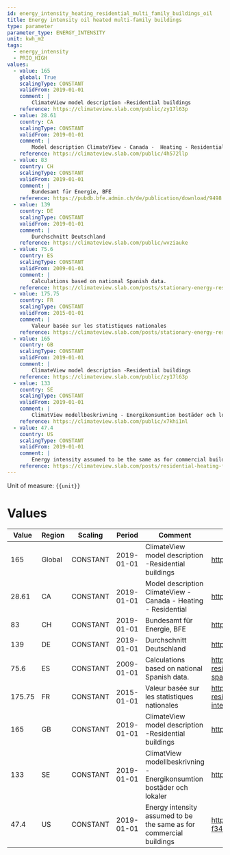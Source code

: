 ```yaml
---
id: energy_intensity_heating_residential_multi_family_buildings_oil
title: Energy intensity oil heated multi-family buildings
type: parameter
parameter_type: ENERGY_INTENSITY
unit: kwh_m2
tags:
  - energy_intensity
  - PRIO_HIGH
values:
  - value: 165
    global: True
    scalingType: CONSTANT
    validFrom: 2019-01-01
    comment: |
        ClimateView model description -Residential buildings
    reference: https://climateview.slab.com/public/zy17l63p
  - value: 28.61
    country: CA
    scalingType: CONSTANT
    validFrom: 2019-01-01
    comment: |
        Model description ClimateView - Canada -  Heating - Residential
    reference: https://climateview.slab.com/public/4h572llp
  - value: 83
    country: CH
    scalingType: CONSTANT
    validFrom: 2019-01-01
    comment: |
        Bundesamt für Energie, BFE
    reference: https://pubdb.bfe.admin.ch/de/publication/download/9498
  - value: 139
    country: DE
    scalingType: CONSTANT
    validFrom: 2019-01-01
    comment: |
        Durchschnitt Deutschland
    reference: https://climateview.slab.com/public/wvziauke
  - value: 75.6
    country: ES
    scalingType: CONSTANT
    validFrom: 2009-01-01
    comment: |
        Calculations based on national Spanish data.
    reference: https://climateview.slab.com/posts/stationary-energy-residential-5b7n1rw0#hilrs-table-9-energy-intensities-space-heating-and-hot-water-single-family-houses
  - value: 175.75
    country: FR
    scalingType: CONSTANT
    validFrom: 2015-01-01
    comment: |
        Valeur basée sur les statistiques nationales
    reference: https://climateview.slab.com/posts/stationary-energy-residential-france-bnynu72j#hhmnb-tableau-6-intensite-energetique-des-appartements
  - value: 165
    country: GB
    scalingType: CONSTANT
    validFrom: 2019-01-01
    comment: |
        ClimateView model description -Residential buildings
    reference: https://climateview.slab.com/public/zy17l63p
  - value: 133
    country: SE
    scalingType: CONSTANT
    validFrom: 2019-01-01
    comment: |
        ClimatView modellbeskrivning - Energikonsumtion bostäder och lokaler
    reference: https://climateview.slab.com/public/x7khi1nl
  - value: 47.4
    country: US
    scalingType: CONSTANT
    validFrom: 2019-01-01
    comment: |
        Energy intensity assumed to be the same as for commercial buildings
    reference: https://climateview.slab.com/posts/residential-heating-f34d3tuu#h77aa-energy-intensities
---
```



Unit of measure: `{{unit}}`


# Values


| Value | Region | Scaling | Period | Comment | Reference |
|-------|--------|---------|--------|---------|-----------|
| 165 | Global | CONSTANT | 2019-01-01 | ClimateView model description -Residential buildings | https://climateview.slab.com/public/zy17l63p |
| 28.61 | CA | CONSTANT | 2019-01-01 | Model description ClimateView - Canada -  Heating - Residential | https://climateview.slab.com/public/4h572llp |
| 83 | CH | CONSTANT | 2019-01-01 | Bundesamt für Energie, BFE | https://pubdb.bfe.admin.ch/de/publication/download/9498 |
| 139 | DE | CONSTANT | 2019-01-01 | Durchschnitt Deutschland | https://climateview.slab.com/public/wvziauke |
| 75.6 | ES | CONSTANT | 2009-01-01 | Calculations based on national Spanish data. | https://climateview.slab.com/posts/stationary-energy-residential-5b7n1rw0#hilrs-table-9-energy-intensities-space-heating-and-hot-water-single-family-houses |
| 175.75 | FR | CONSTANT | 2015-01-01 | Valeur basée sur les statistiques nationales | https://climateview.slab.com/posts/stationary-energy-residential-france-bnynu72j#hhmnb-tableau-6-intensite-energetique-des-appartements |
| 165 | GB | CONSTANT | 2019-01-01 | ClimateView model description -Residential buildings | https://climateview.slab.com/public/zy17l63p |
| 133 | SE | CONSTANT | 2019-01-01 | ClimatView modellbeskrivning - Energikonsumtion bostäder och lokaler | https://climateview.slab.com/public/x7khi1nl |
| 47.4 | US | CONSTANT | 2019-01-01 | Energy intensity assumed to be the same as for commercial buildings | https://climateview.slab.com/posts/residential-heating-f34d3tuu#h77aa-energy-intensities |


